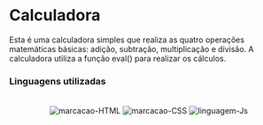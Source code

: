 
# Calculadora

Esta é uma calculadora simples que realiza as quatro operações matemáticas básicas: adição, subtração, multiplicação e divisão. A calculadora utiliza a função eval() para realizar os cálculos.

### Linguagens utilizadas

 <div style="display: inline_block" align="center"><br>
 <img align="center" alt="marcacao-HTML" src="https://img.shields.io/badge/HTML5-E34F26?style=for-the-badge&logo=html5&logoColor=white">        
  <img align="center" alt="marcacao-CSS" src="https://img.shields.io/badge/CSS3-1572B6?style=for-the-badge&logo=css3&logoColor=white">  
  <img align="center" alt="linguagem-Js" src="https://img.shields.io/badge/JavaScript-F7DF1E?style=for-the-badge&logo=javascript&logoColor=black"> 
</div>
